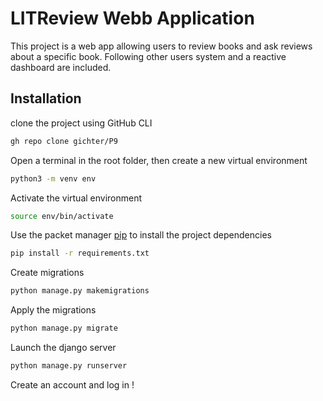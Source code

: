 
# LITReview Webb Application

This project is a web app allowing users to review books and ask reviews about a specific book. Following other users system and a reactive dashboard are included.

## Installation

clone the project using GitHub CLI

```bash
gh repo clone gichter/P9
```

Open a terminal in the root folder, then create a new virtual environment

```bash
python3 -m venv env
```

Activate the virtual environment
```bash
source env/bin/activate
```

Use the packet manager [pip](https://pip.pypa.io/en/stable/) to install the project dependencies

```bash
pip install -r requirements.txt
```

Create migrations

```bash
python manage.py makemigrations
```

Apply the migrations

```bash
python manage.py migrate
```

Launch the django server

```bash
python manage.py runserver
```

Create an account and log in !

